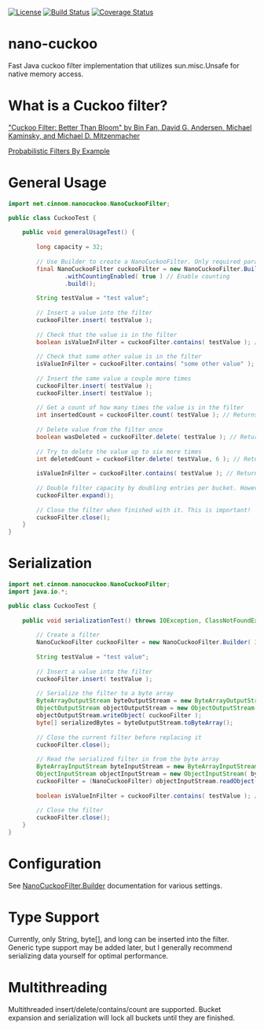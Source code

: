 [![License](https://img.shields.io/badge/License-Apache%202.0-blue.svg)](https://opensource.org/licenses/Apache-2.0)
[![Build Status](https://travis-ci.org/cinnom/nano-cuckoo.svg?branch=master)](https://travis-ci.org/cinnom/nano-cuckoo)
[![Coverage Status](https://coveralls.io/repos/github/cinnom/nano-cuckoo/badge.svg?branch=master)](https://coveralls.io/github/cinnom/nano-cuckoo?branch=master)

nano-cuckoo
=====
Fast Java cuckoo filter implementation that utilizes sun.misc.Unsafe for native memory access.

What is a Cuckoo filter?
=====
["Cuckoo Filter: Better Than Bloom" by Bin Fan, David G. Andersen, Michael Kaminsky, and Michael D. Mitzenmacher](https://www.cs.cmu.edu/~dga/papers/cuckoo-conext2014.pdf)

[Probabilistic Filters By Example](https://bdupras.github.io/filter-tutorial/)

General Usage
=====
```java
import net.cinnom.nanocuckoo.NanoCuckooFilter;

public class CuckooTest {
	
    public void generalUsageTest() {
    
        long capacity = 32;
        
        // Use Builder to create a NanoCuckooFilter. Only required parameter is capacity.
        final NanoCuckooFilter cuckooFilter = new NanoCuckooFilter.Builder( capacity )
                .withCountingEnabled( true ) // Enable counting
                .build();
        
        String testValue = "test value";
        
        // Insert a value into the filter
        cuckooFilter.insert( testValue );
        
        // Check that the value is in the filter
        boolean isValueInFilter = cuckooFilter.contains( testValue ); // Returns true
        
        // Check that some other value is in the filter
        isValueInFilter = cuckooFilter.contains( "some other value" ); // Should return false, probably
        
        // Insert the same value a couple more times
        cuckooFilter.insert( testValue );
        cuckooFilter.insert( testValue );
        
        // Get a count of how many times the value is in the filter
        int insertedCount = cuckooFilter.count( testValue ); // Returns 3 since we inserted three times with counting enabled
        
        // Delete value from the filter once
        boolean wasDeleted = cuckooFilter.delete( testValue ); // Returns true since a value was deleted
        
        // Try to delete the value up to six more times
        int deletedCount = cuckooFilter.delete( testValue, 6 ); // Returns 2 since only two copies of the value were left
        
        isValueInFilter = cuckooFilter.contains( testValue ); // Returns false since all copies of the value were deleted
        
        // Double filter capacity by doubling entries per bucket. However, this also roughly doubles max FPP.
        cuckooFilter.expand();
        
        // Close the filter when finished with it. This is important!
        cuckooFilter.close();
    }
}
```

Serialization
=====
```java
import net.cinnom.nanocuckoo.NanoCuckooFilter;
import java.io.*;

public class CuckooTest {
	
    public void serializationTest() throws IOException, ClassNotFoundException {
    
        // Create a filter
        NanoCuckooFilter cuckooFilter = new NanoCuckooFilter.Builder( 32 ).build();
        
        String testValue = "test value";
        
        // Insert a value into the filter
        cuckooFilter.insert( testValue );
        
        // Serialize the filter to a byte array
        ByteArrayOutputStream byteOutputStream = new ByteArrayOutputStream();
        ObjectOutputStream objectOutputStream = new ObjectOutputStream( byteOutputStream );
        objectOutputStream.writeObject( cuckooFilter );
        byte[] serializedBytes = byteOutputStream.toByteArray();
        
        // Close the current filter before replacing it
        cuckooFilter.close();
        
        // Read the serialized filter in from the byte array
        ByteArrayInputStream byteInputStream = new ByteArrayInputStream( serializedBytes );
        ObjectInputStream objectInputStream = new ObjectInputStream( byteInputStream );
        cuckooFilter = (NanoCuckooFilter) objectInputStream.readObject();
        
        boolean isValueInFilter = cuckooFilter.contains( testValue ); // Returns true
        
        // Close the filter
        cuckooFilter.close();
    }
}
```

Configuration
=====
See [NanoCuckooFilter.Builder](https://cinnom.github.io/nano-cuckoo/index.html?net/cinnom/nanocuckoo/NanoCuckooFilter.Builder.html) documentation for various settings.

Type Support
=====
Currently, only String, byte[], and long can be inserted into the filter. Generic type support may be added later, but I generally recommend serializing data yourself for optimal performance. 

Multithreading
=====
Multithreaded insert/delete/contains/count are supported. Bucket expansion and serialization will lock all buckets until they are finished.